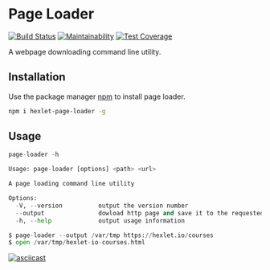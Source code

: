 # Page Loader
[![Build Status](https://travis-ci.org/arkadiy93/project-lvl3-s444.svg?branch=master)](https://travis-ci.org/arkadiy93/project-lvl3-s444)
[![Maintainability](https://api.codeclimate.com/v1/badges/141955a53372215a0df3/maintainability)](https://codeclimate.com/github/arkadiy93/project-lvl3-s444/maintainability)
[![Test Coverage](https://api.codeclimate.com/v1/badges/141955a53372215a0df3/test_coverage)](https://codeclimate.com/github/arkadiy93/project-lvl3-s444/test_coverage)

A webpage downloading command line utility.

## Installation

Use the package manager [npm](https://www.npmjs.com/) to install page loader.

```bash
npm i hexlet-page-loader -g
```

## Usage

```python
page-loader -h

Usage: page-loader [options] <path> <url>

A page loading command line utility

Options:
  -V, --version          output the version number
  --output               dowload http page and save it to the requested path
  -h, --help             output usage information

```

```python
$ page-loader --output /var/tmp https://hexlet.io/courses
$ open /var/tmp/hexlet-io-courses.html

```
[![asciicast](https://asciinema.org/a/238489.svg)](https://asciinema.org/a/238489)
